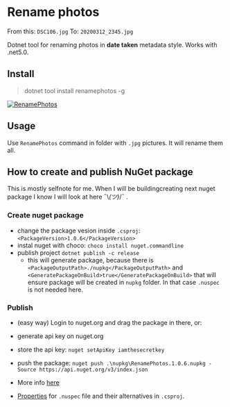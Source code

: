 # Rename photos

From this: `DSC106.jpg`  To: `20200312_2345.jpg`

Dotnet tool for renaming photos in **date taken** metadata style. Works with .net5.0.

## Install

> dotnet tool install renamephotos -g

[![RenamePhotos](https://img.shields.io/nuget/v/RenamePhotos.svg)](https://www.nuget.org/packages/RenamePhotos/)

## Usage

Use `RenamePhotos` command in folder with `.jpg`  pictures. It will rename them all.

## How to create and publish NuGet package

This is mostly selfnote for me.
When I will be buildingcreating next nuget package I know I will look at here ¯\\_(ツ)_/¯ .

### Create nuget package

- change the package vesion inside `.csproj`: `<PackageVersion>1.0.6</PackageVersion>`
- instal nuget with choco: `choco install nuget.commandline`
- publish project `dotnet publish -c release`
  - this will generate package, because there is `<PackageOutputPath>./nupkg</PackageOutputPath>` and `<GeneratePackageOnBuild>true</GeneratePackageOnBuild>` that will ensure package will be created in `nupkg` folder. In that case `.nuspec` is not needed here.

### Publish

- (easy way) Login to nuget.org and drag the package in there, or:

- generate api key on nuget.org
- store the api key: `nuget setApiKey iamthesecretkey`
- push the package: `nuget push .\nupkg\RenamePhotos.1.0.6.nupkg -Source https://api.nuget.org/v3/index.json`

- More info [here](https://docs.microsoft.com/en-us/nuget/nuget-org/publish-a-package)
- [Properties](https://docs.microsoft.com/en-us/nuget/reference/msbuild-targets#pack-target) for `.nuspec` file and their alternatives in `.csproj`.
